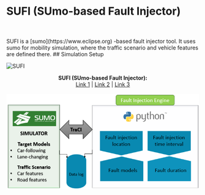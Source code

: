 # **SUFI (SUmo-based Fault Injector)**

<br/> 
<br/> 
SUFI is a [sumo](https://www.eclipse.org) -based fault injector tool. It uses sumo for mobility simulation, where the traffic scenario and vehicle features are defined there.
## Simulation Setup

![SUFI](SUFI.png "Title")


<p align="center">
  <b>SUFI (SUmo-based Fault Injector):</b><br>
  <a href="#">Link 1</a> |
  <a href="#">Link 2</a> |
  <a href="#">Link 3</a>
  <br><br>
  <img src="https://github.com/RISE-Dependable-Transport-Systems/SUFI/blob/master/Documentation/pictures/SUFI.PNG">
</p>
